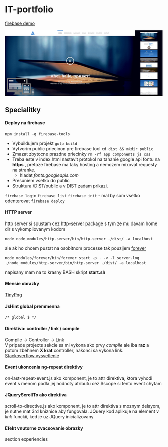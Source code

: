 # IT-portfolio

[firebase demo](https://it-portfolio.firebaseapp.com/)

![Preview image](/preview.png?raw=true "Preview image")

## Specialitky

#### Deploy na firebase

```
npm install -g firebase-tools
```

- Vybuildujem projekt `gulp build`
- Vytvorim public priecinon pre firebase tool `cd dist && mkdir public` 
- Zmazat zbytocne prazdne priecinky `rm -rf app components js css`
- Treba este v index.html nastavit protokol na tahanie google api fontu na **https** , pretoze firebase ma taky hosting a nemozem mixovat requesty na stranke.
    - hladat *fonts.googleapis.com*
- Presuniem vsetko do public
- Struktura /DIST/public a v DIST zadam prikazi.

`firebase login`
`firebase list`
`firebase init` - mal by som vsetko odenterovat
`firebase deploy`



#### HTTP server
http server si spustam cez [http-server](https://www.npmjs.com/package/http-server) package s tym ze mu davam home dir 
s vykompilovanym kodom

```
node node_modules/http-server/bin/http-server ./dist/ -a localhost
```

ale ak ho chcem pustat na osobitnom processe tak pouzijem [forever](https://www.npmjs.com/package/forever)

```
node_modules/forever/bin/forever start -p . -v -l server.log ./node_modules/http-server/bin/http-server ./dist/ -a localhost
```

napisany mam na to krasny BASH skript **start.sh**


#### Mensie obrazky

[TinyPng](https://tinypng.com/)

#### JsHint global premmenna

```
/* global $ */
```

#### Direktiva: controller / link / compile

Compile -> Controller -> Link  
V pripade projects sekcie sa mi vykona ako prvy *compile* ale iba **raz** 
a potom zbehnem **X krat** controller, nakonci sa vykona link.  
[Stackoverflow vysvetlenie](http://stackoverflow.com/questions/15676614/directive-link-vs-compile-vs-controller)


#### Event ukoncenia ng-repeat direktivy
on-last-repeat-event.js ako komponent, je to attr direktiva, ktora vyhodi event s menom podla jej hodnoty atributu
cez $scope si tento event chytam


#### JQueryScrollTo ako direktiva
scroll-to-directive.js ako komponent, je to attr direktiva s moznym delayom, je nutne mat 3rd kniznice aby fungovala. 
JQuery kod aplikuje na element v *link* funckii, ked je uz JQuery inicializovany


#### Efekt vnutorne zvacsovanie obrazky
section experiencies

